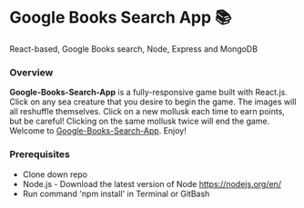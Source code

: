 # Google Books Search App **:books:**
React-based, Google Books search, Node, Express and MongoDB

### Overview

**Google-Books-Search-App** is a fully-responsive game built with React.js. Click on any sea creature that you desire to begin the game. The images will all reshuffle themselves. Click on a new mollusk each time to earn points, but be careful! Clicking on the same mollusk twice will end the game.
Welcome to [Google-Books-Search-App](https://github.com/BGitana/Google-Books-Search). Enjoy!

### Prerequisites

- Clone down repo
- Node.js - Download the latest version of Node https://nodejs.org/en/
- Run command 'npm install' in Terminal or GitBash




<!-- # Create React Express App

## About This Boilerplate

This setup allows for a Node/Express/React app which can be easily deployed to Heroku.

The front-end React app will auto-reload as it's updated via webpack dev server, and the backend Express app will auto-reload independently with nodemon.

## Starting the app locally

Start by installing front and backend dependencies. While in this directory, run the following command:

```
npm install
```

This should install node modules within the server and the client folder.

After both installations complete, run the following command in your terminal:

```
npm start
```

Your app should now be running on <http://localhost:3000>. The Express server should intercept any AJAX requests from the client.

## Deployment (Heroku)

To deploy, simply add and commit your changes, and push to Heroku. As is, the NPM scripts should take care of the rest. -->
